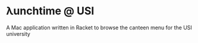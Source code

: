 # λunchtime @ USI
A Mac application written in Racket to browse the canteen menu for the USI university
